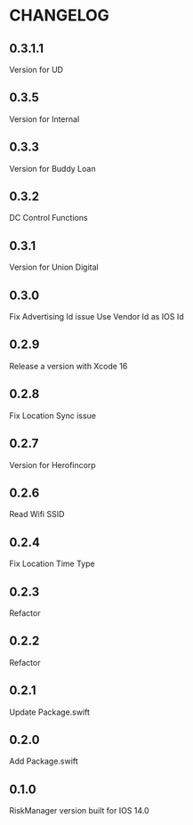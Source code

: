 #  CHANGELOG

## 0.3.1.1
Version for UD

## 0.3.5

Version for Internal


## 0.3.3

Version for Buddy Loan


## 0.3.2

DC Control Functions


## 0.3.1

Version for Union Digital


## 0.3.0

Fix Advertising Id issue
Use Vendor Id as IOS Id


## 0.2.9

Release a version with Xcode 16


## 0.2.8

Fix Location Sync issue


## 0.2.7

Version for Herofincorp


## 0.2.6

Read Wifi SSID


## 0.2.4

Fix Location Time Type


## 0.2.3

Refactor


## 0.2.2

Refactor


## 0.2.1

Update Package.swift


## 0.2.0

Add Package.swift


## 0.1.0

RiskManager version built for IOS 14.0
